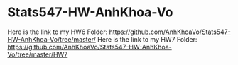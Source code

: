 # Stats547-HW-AnhKhoa-Vo
Here is the link to my HW6 Folder: https://github.com/AnhKhoaVo/Stats547-HW-AnhKhoa-Vo/tree/master/
Here is the link to my HW7 Folder: https://github.com/AnhKhoaVo/Stats547-HW-AnhKhoa-Vo/tree/master/HW7
